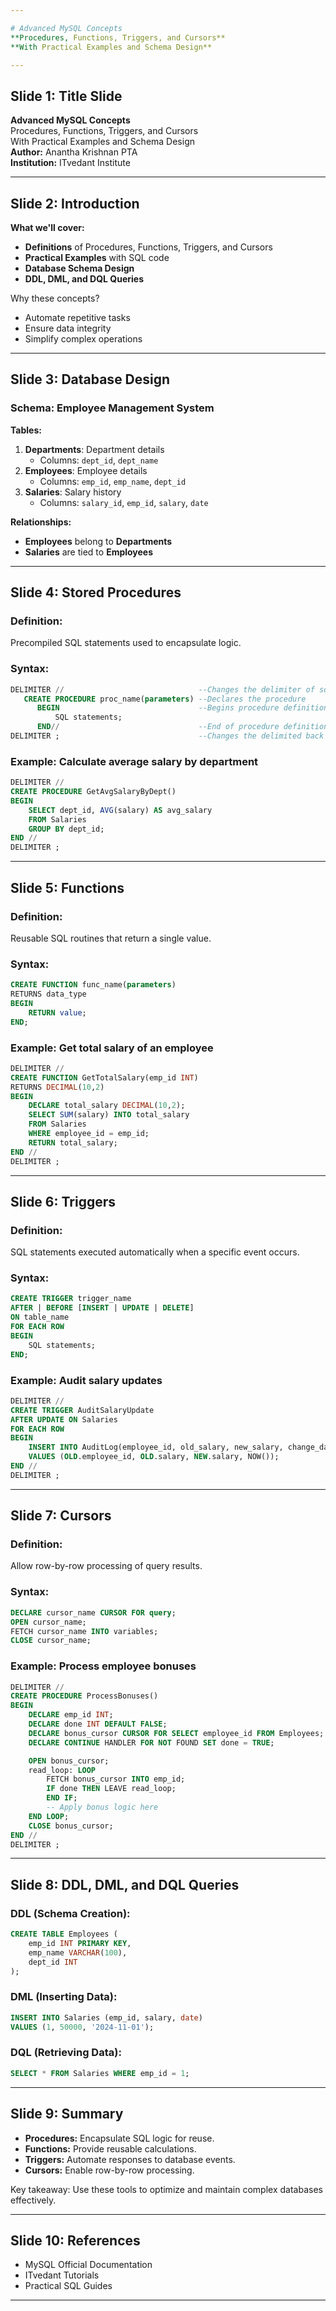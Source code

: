 ```yaml
---

# Advanced MySQL Concepts  
**Procedures, Functions, Triggers, and Cursors**  
**With Practical Examples and Schema Design**  

---
```


## Slide 1: Title Slide  
**Advanced MySQL Concepts**  
Procedures, Functions, Triggers, and Cursors  
With Practical Examples and Schema Design  
**Author:** Anantha Krishnan PTA  
**Institution:** ITvedant Institute  

---

## Slide 2: Introduction  
**What we'll cover:**  
- **Definitions** of Procedures, Functions, Triggers, and Cursors  
- **Practical Examples** with SQL code  
- **Database Schema Design**  
- **DDL, DML, and DQL Queries**  

Why these concepts?  
- Automate repetitive tasks  
- Ensure data integrity  
- Simplify complex operations  

---

## Slide 3: Database Design  
### Schema: Employee Management System  
**Tables:**  
1. **Departments**: Department details  
   - Columns: `dept_id`, `dept_name`  
2. **Employees**: Employee details  
   - Columns: `emp_id`, `emp_name`, `dept_id`  
3. **Salaries**: Salary history  
   - Columns: `salary_id`, `emp_id`, `salary`, `date`  

**Relationships:**  
- **Employees** belong to **Departments**  
- **Salaries** are tied to **Employees**  

---

## Slide 4: Stored Procedures  
### Definition:  
Precompiled SQL statements used to encapsulate logic.  

### Syntax:  
```sql
DELIMITER //                              --Changes the delimiter of sql to '//' instead of ';'
   CREATE PROCEDURE proc_name(parameters) --Declares the procedure
      BEGIN                               --Begins procedure definition
          SQL statements;
      END//                               --End of procedure definition
DELIMITER ;                               --Changes the delimited back to ';'
```

### Example: Calculate average salary by department  
```sql
DELIMITER //
CREATE PROCEDURE GetAvgSalaryByDept()
BEGIN
    SELECT dept_id, AVG(salary) AS avg_salary
    FROM Salaries
    GROUP BY dept_id;
END //
DELIMITER ;
```

---

## Slide 5: Functions  
### Definition:  
Reusable SQL routines that return a single value.  

### Syntax:  
```sql
CREATE FUNCTION func_name(parameters)
RETURNS data_type
BEGIN
    RETURN value;
END;
```

### Example: Get total salary of an employee  
```sql
DELIMITER //
CREATE FUNCTION GetTotalSalary(emp_id INT)
RETURNS DECIMAL(10,2)
BEGIN
    DECLARE total_salary DECIMAL(10,2);
    SELECT SUM(salary) INTO total_salary
    FROM Salaries
    WHERE employee_id = emp_id;
    RETURN total_salary;
END //
DELIMITER ;
```

---

## Slide 6: Triggers  
### Definition:  
SQL statements executed automatically when a specific event occurs.  

### Syntax:  
```sql
CREATE TRIGGER trigger_name
AFTER | BEFORE [INSERT | UPDATE | DELETE]
ON table_name
FOR EACH ROW
BEGIN
    SQL statements;
END;
```

### Example: Audit salary updates  
```sql
DELIMITER //
CREATE TRIGGER AuditSalaryUpdate
AFTER UPDATE ON Salaries
FOR EACH ROW
BEGIN
    INSERT INTO AuditLog(employee_id, old_salary, new_salary, change_date)
    VALUES (OLD.employee_id, OLD.salary, NEW.salary, NOW());
END //
DELIMITER ;
```

---

## Slide 7: Cursors  
### Definition:  
Allow row-by-row processing of query results.  

### Syntax:  
```sql
DECLARE cursor_name CURSOR FOR query;
OPEN cursor_name;
FETCH cursor_name INTO variables;
CLOSE cursor_name;
```

### Example: Process employee bonuses  
```sql
DELIMITER //
CREATE PROCEDURE ProcessBonuses()
BEGIN
    DECLARE emp_id INT;
    DECLARE done INT DEFAULT FALSE;
    DECLARE bonus_cursor CURSOR FOR SELECT employee_id FROM Employees;
    DECLARE CONTINUE HANDLER FOR NOT FOUND SET done = TRUE;

    OPEN bonus_cursor;
    read_loop: LOOP
        FETCH bonus_cursor INTO emp_id;
        IF done THEN LEAVE read_loop;
        END IF;
        -- Apply bonus logic here
    END LOOP;
    CLOSE bonus_cursor;
END //
DELIMITER ;
```

---

## Slide 8: DDL, DML, and DQL Queries  
### DDL (Schema Creation):  
```sql
CREATE TABLE Employees (
    emp_id INT PRIMARY KEY,
    emp_name VARCHAR(100),
    dept_id INT
);
```

### DML (Inserting Data):  
```sql
INSERT INTO Salaries (emp_id, salary, date)
VALUES (1, 50000, '2024-11-01');
```

### DQL (Retrieving Data):  
```sql
SELECT * FROM Salaries WHERE emp_id = 1;
```

---

## Slide 9: Summary  
- **Procedures:** Encapsulate SQL logic for reuse.  
- **Functions:** Provide reusable calculations.  
- **Triggers:** Automate responses to database events.  
- **Cursors:** Enable row-by-row processing.  

Key takeaway: Use these tools to optimize and maintain complex databases effectively.  

---

## Slide 10: References  
- MySQL Official Documentation  
- ITvedant Tutorials  
- Practical SQL Guides  

---
